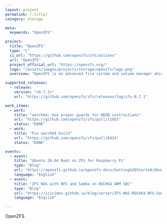 ```yaml
---
layout: project
permalink: /:title/
category: storage

meta:
  keywords: "OpenZFS"

project:
  title: "OpenZFS"
  type: "C"
  ci_url: "https://github.com/openzfs/zfs/actions"
  url: "OpenZFS"
  project_official_url: "https://openzfs.org/"
  logo: "/assets/images/projects/storage/openzfs/logo.png"
  overview: "OpenZFS is an advanced file system and volume manager which was originally developed for Solaris and is now maintained by the OpenZFS community. OpenZFS supports illumos, Linux, FreeBSD and OS X platforms. OpenZFS combines the functionality of traditional filesystems, volume manager, and more. OpenZFS includes protection against data corruption, support for high storage capacities, efficient data compression, snapshots and copy-on-write clones, continuous integrity checking and automatic repair, remote replication with ZFS send and receive, and RAID-Z."

supported_releases:
  - release:
    version: "v0.7.1+"
    url: "https://github.com/openzfs/zfs/releases/tag/zfs-0.7.1"

work_items:
  - work:
    title: "aarch64: Use proper guards for NEON instructions"
    url: "https://github.com/openzfs/zfs/pull/11055"
    status: "DONE"
  - work:
    title: "Fix aarch64 build"
    url: "https://github.com/openzfs/zfs/pull/6424"
    status: "DONE"

events:
  - event:
    title: "Ubuntu 20.04 Root on ZFS for Raspberry Pi"
    type: "Blog"
    url: "https://openzfs.github.io/openzfs-docs/Getting%20Started/Ubuntu/Ubuntu%2020.04%20Root%20on%20ZFS%20for%20Raspberry%20Pi.html"
    language: "English"
  - event:
    title: "ZFS NAS with NFS and Samba on ROCK64 ARM SBC"
    type: "Blog"
    url: "https://icicimov.github.io/blog/server/ZFS-NAS-ROCK64-NFS-Samba/"
    language: "English"

---
```


<p>OpenZFS</p>
